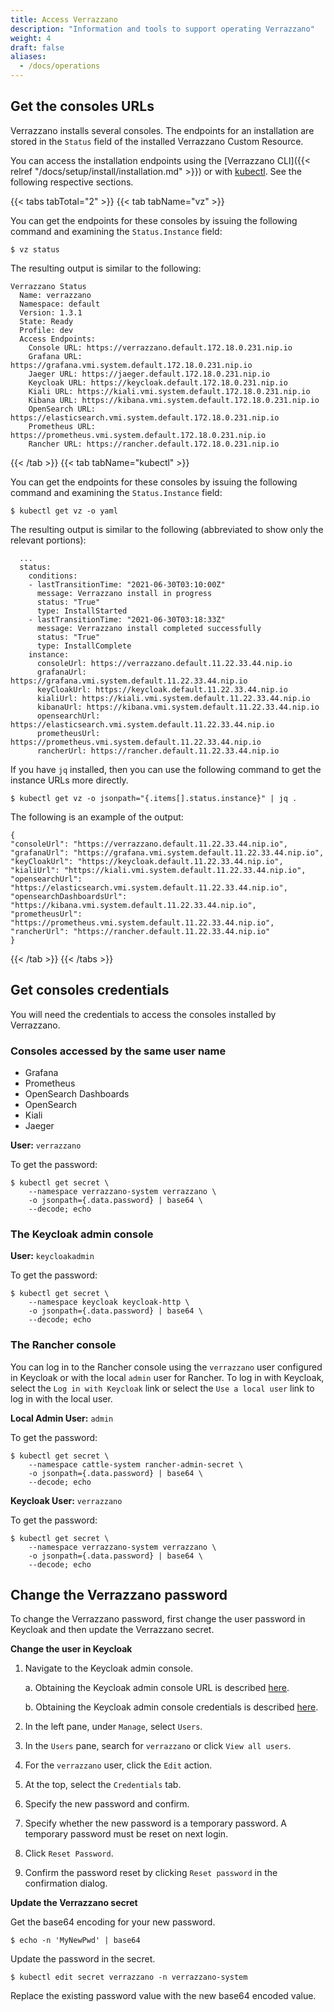 ```yaml
---
title: Access Verrazzano
description: "Information and tools to support operating Verrazzano"
weight: 4
draft: false
aliases:
  - /docs/operations
---
```


## Get the consoles URLs

Verrazzano installs several consoles. The endpoints for an installation are stored in the `Status` field of the
installed Verrazzano Custom Resource.

You can access the installation endpoints using the [Verrazzano CLI]({{< relref "/docs/setup/install/installation.md" >}}) or with [kubectl](https://kubernetes.io/docs/reference/kubectl/kubectl/).
See the following respective sections.

{{< tabs tabTotal="2" >}}
{{< tab tabName="vz" >}}
<br>

You can get the endpoints for these consoles by issuing the following command
and examining the `Status.Instance` field:

```shell
$ vz status
```

The resulting output is similar to the following:

```shell
Verrazzano Status
  Name: verrazzano
  Namespace: default
  Version: 1.3.1
  State: Ready
  Profile: dev
  Access Endpoints:
    Console URL: https://verrazzano.default.172.18.0.231.nip.io
    Grafana URL: https://grafana.vmi.system.default.172.18.0.231.nip.io
    Jaeger URL: https://jaeger.default.172.18.0.231.nip.io
    Keycloak URL: https://keycloak.default.172.18.0.231.nip.io
    Kiali URL: https://kiali.vmi.system.default.172.18.0.231.nip.io
    Kibana URL: https://kibana.vmi.system.default.172.18.0.231.nip.io
    OpenSearch URL: https://elasticsearch.vmi.system.default.172.18.0.231.nip.io
    Prometheus URL: https://prometheus.vmi.system.default.172.18.0.231.nip.io
    Rancher URL: https://rancher.default.172.18.0.231.nip.io
```

{{< /tab >}}
{{< tab tabName="kubectl" >}}
<br>

You can get the endpoints for these consoles by issuing the following command
and examining the `Status.Instance` field:

```shell
$ kubectl get vz -o yaml
```

The resulting output is similar to the following (abbreviated to show only the relevant portions):

```
  ...
  status:
    conditions:
    - lastTransitionTime: "2021-06-30T03:10:00Z"
      message: Verrazzano install in progress
      status: "True"
      type: InstallStarted
    - lastTransitionTime: "2021-06-30T03:18:33Z"
      message: Verrazzano install completed successfully
      status: "True"
      type: InstallComplete
    instance:
      consoleUrl: https://verrazzano.default.11.22.33.44.nip.io
      grafanaUrl: https://grafana.vmi.system.default.11.22.33.44.nip.io
      keyCloakUrl: https://keycloak.default.11.22.33.44.nip.io
      kialiUrl: https://kiali.vmi.system.default.11.22.33.44.nip.io
      kibanaUrl: https://kibana.vmi.system.default.11.22.33.44.nip.io
      opensearchUrl: https://elasticsearch.vmi.system.default.11.22.33.44.nip.io
      prometheusUrl: https://prometheus.vmi.system.default.11.22.33.44.nip.io
      rancherUrl: https://rancher.default.11.22.33.44.nip.io
```

If you have `jq` installed, then you can use the following command to get the instance URLs more directly.

`$ kubectl get vz -o jsonpath="{.items[].status.instance}" | jq .`

The following is an example of the output:

```
{
"consoleUrl": "https://verrazzano.default.11.22.33.44.nip.io",
"grafanaUrl": "https://grafana.vmi.system.default.11.22.33.44.nip.io",
"keyCloakUrl": "https://keycloak.default.11.22.33.44.nip.io",
"kialiUrl": "https://kiali.vmi.system.default.11.22.33.44.nip.io",
"opensearchUrl": "https://elasticsearch.vmi.system.default.11.22.33.44.nip.io",
"opensearchDashboardsUrl": "https://kibana.vmi.system.default.11.22.33.44.nip.io",
"prometheusUrl": "https://prometheus.vmi.system.default.11.22.33.44.nip.io",
"rancherUrl": "https://rancher.default.11.22.33.44.nip.io"
}
```

{{< /tab >}}
{{< /tabs >}}

## Get consoles credentials

You will need the credentials to access the consoles installed by Verrazzano.

### Consoles accessed by the same user name

- Grafana
- Prometheus
- OpenSearch Dashboards
- OpenSearch
- Kiali
- Jaeger

**User:** `verrazzano`

To get the password:

```
$ kubectl get secret \
    --namespace verrazzano-system verrazzano \
    -o jsonpath={.data.password} | base64 \
    --decode; echo
```

### The Keycloak admin console

**User:** `keycloakadmin`

To get the password:

```
$ kubectl get secret \
    --namespace keycloak keycloak-http \
    -o jsonpath={.data.password} | base64 \
    --decode; echo
```

### The Rancher console

You can log in to the Rancher console using the `verrazzano` user configured in Keycloak or with the local `admin` user for Rancher.
To log in with Keycloak, select the `Log in with Keycloak` link or select the `Use a local user` link to log in with the local user.

**Local Admin User:** `admin`

To get the password:

```
$ kubectl get secret \
    --namespace cattle-system rancher-admin-secret \
    -o jsonpath={.data.password} | base64 \
    --decode; echo
```

**Keycloak User:** `verrazzano`

To get the password:

```
$ kubectl get secret \
    --namespace verrazzano-system verrazzano \
    -o jsonpath={.data.password} | base64 \
    --decode; echo
```

## Change the Verrazzano password

To change the Verrazzano password, first change the user password in Keycloak and then update the Verrazzano secret.

**Change the user in Keycloak**

1. Navigate to the Keycloak admin console.

   a. Obtaining the Keycloak admin console URL is described [here](#get-the-consoles-urls).

   b. Obtaining the Keycloak admin console credentials is described [here](#the-keycloak-admin-console).

1. In the left pane, under `Manage`, select `Users`.
1. In the `Users` pane, search for `verrazzano` or click `View all users`.
1. For the `verrazzano` user, click the `Edit` action.
1. At the top, select the `Credentials` tab.
1. Specify the new password and confirm.
1. Specify whether the new password is a temporary password. A temporary password must be reset on next login.
1. Click `Reset Password`.
1. Confirm the password reset by clicking `Reset password` in the confirmation dialog.

**Update the Verrazzano secret**

Get the base64 encoding for your new password.

`$ echo -n 'MyNewPwd' | base64`

Update the password in the secret.

`$ kubectl edit secret verrazzano -n verrazzano-system`

Replace the existing password value with the new base64 encoded value.
